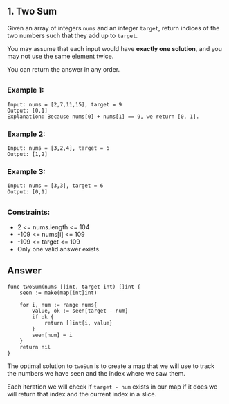 ## 1. Two Sum

Given an array of integers `nums` and an integer `target`, return indices of the two numbers such that they add up to `target`.

You may assume that each input would have **exactly one solution**, and you may not use the same element twice.

You can return the answer in any order.
##

### Example 1:
```
Input: nums = [2,7,11,15], target = 9
Output: [0,1]
Explanation: Because nums[0] + nums[1] == 9, we return [0, 1].
```
### Example 2:
```
Input: nums = [3,2,4], target = 6
Output: [1,2] 
```
### Example 3:
```
Input: nums = [3,3], target = 6
Output: [0,1]
```
##
### Constraints:

- 2 <= nums.length <= 104
- -109 <= nums[i] <= 109
- -109 <= target <= 109
- Only one valid answer exists.


## Answer
```
func twoSum(nums []int, target int) []int {
    seen := make(map[int]int)

    for i, num := range nums{ 
        value, ok := seen[target - num]
        if ok {
            return []int{i, value}
        }
        seen[num] = i
    }
    return nil
}
```

The optimal solution to `twoSum` is to create a map that we will use to track the numbers we have seen and the index where we saw them. 

Each iteration we will check if `target - num` exists in our map if it does we will return that index and the current index in a slice. 